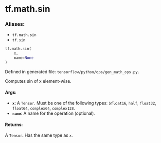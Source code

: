 <div itemscope itemtype="http://developers.google.com/ReferenceObject">
<meta itemprop="name" content="tf.math.sin" />
<meta itemprop="path" content="Stable" />
</div>

# tf.math.sin

### Aliases:

* `tf.math.sin`
* `tf.sin`

``` python
tf.math.sin(
    x,
    name=None
)
```



Defined in generated file: `tensorflow/python/ops/gen_math_ops.py`.

Computes sin of x element-wise.

#### Args:

* <b>`x`</b>: A `Tensor`. Must be one of the following types: `bfloat16`, `half`, `float32`, `float64`, `complex64`, `complex128`.
* <b>`name`</b>: A name for the operation (optional).


#### Returns:

A `Tensor`. Has the same type as `x`.